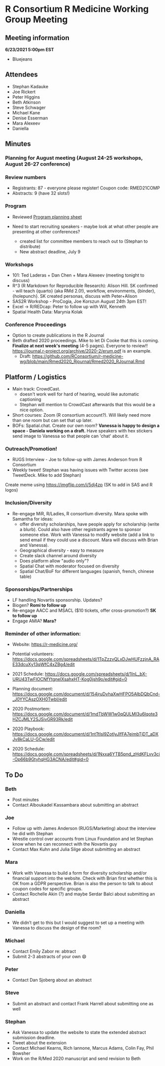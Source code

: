 # R Consortium R Medicine Working Group Meeting 

## Meeting information

**6/23/2021 5:00pm EST**

* Bluejeans

## Attendees

* Stephan Kadauke
* Joe Rickert
* Peter Higgins
* Beth Atkinson
* Steve Schwager
* Michael Kane
* Denise Esserman
* Mara Alexeev
* Daniella

## Minutes

### Planning for August meeting (August 24-25 workshops, August 26-27 conference)

### Review numbers

* Registrants: 87 - everyone please register!  Coupon code: RMED21COMP
* Abstracts: 9 (have 32 slots!)

### Program

* Reviewed [Program planning sheet]( https://docs.google.com/spreadsheets/d/1InL_bX-URU43TwFIOCNfYtgnelXsahxHT-Kog0jsh9o/edit#gid=0)

* Need to start recruiting speakers - maybe look at what other people are presenting at other conferences?
  + created list for committee members to reach out to (Stephan to distribute)
  + New abstract deadline, July 9

### Workshops

* 101: Ted Laderas + Dan Chen + Mara Alexeev (meeting tonight to discuss) 
* R^3 (R Markdown for Reproducible Research): Alison Hill. SK confirmed - will teach {quarto} (aka RMd 2.0!), workflow, environments, {binder}, {holepunch}.  SK created personas, discuss with Peter+Alison
* SAS2R Workshop - ProCogia, Joe Korszun August 24th 3pm EST!
* Excel -> R/REDcap: Peter to follow up with Will, Kenneth
* Spatial Health Data: Marynia Kolak 

### Conference Proceedings

* Option to create publications in the R Journal
* Beth drafted 2020 proceedings. Mike to let Di Cooke that this is coming. **Finalize at next week's meeting** (4-5 pages).  Everyone to review!! https://journal.r-project.org/archive/2020-2/erum.pdf is an example.
  + Draft: https://github.com/RConsortium/r-medicine-wg/blob/main/Rmed2020_Rjournal/Rmed2020_RJournal.Rmd

## Platform / Logistics

* Main track: CrowdCast. 
  + doesn't work well for hard of hearing, would like automatic captioning
  + Stephan will mention to CrowdCast afterwards that this would be a nice option.
* Short courses: Zoom (R consortium account?). Will likely need more than one room but can set that up later.
* BOFs: Spatial.chat. Create our own room? **Vanessa is happy to design a space - Daniela working on a draft.**  Have speakers with hex stickers send image to Vanessa so that people can 'chat' about it. 

### Outreach/Promotion!

* RUGS Interview - Joe to follow-up with James Anderson from R Consortium
* Weekly tweet! Stephan was having issues with Twitter access (see TweetDeck.  Mike to add Stephan)

Create meme using https://imgflip.com/i/5dj4zp (SK to add in SAS and R logos)

### Inclusion/Diversity

* Re-engage MiR, R/Ladies, R consortium diversity. Mara spoke with  
  Samantha for ideas: 
    + offer diversity scholarships, have people apply for scholarship (write a blurb).  Could also have other registrants agree to sponsor someone else. Work with Vanessa to modify website (add a link to send email if they could use a discount.  Mara will discuss with Brian and Vanessa).
    + Geographical diversity - easy to measure
    + Create slack channel around diversity
    + Does platform allow "audio only"?
    + Spatial Chat with moderator focused on diversity
    + Spatial Chat/BoF for different languages (spanish, french, chinese table)
    
### Sponsorships/Partnerships

* LF handling Novartis sponsorship. Updates?
* Biogen? **Romi to follow up**
* Re-engage AACC and MSACL ($10 tickets, offer cross-promotion?) **SK to follow up**
* Engage AMIA? **Mara?**


### Reminder of other information: 

* Website: https://r-medicine.org/

* Potential volunteers:
https://docs.google.com/spreadsheets/d/1TpZzzvQLxDJwHUFzzjnA_RAE33dcuXy13qWfC4xZBg4/edit

* 2021 Schedule: https://docs.google.com/spreadsheets/d/1InL_bX-URU43TwFIOCNfYtgnelXsahxHT-Kog0jsh9o/edit#gid=0

* Planning document: https://docs.google.com/document/d/154jruDvhaXwHFPO5AIbDQbCnd-_J0YYCAszOXH0TwbI/edit 

* 2020 Postmortem: https://docs.google.com/document/d/1mdTbWW1w0qQULMI3u6Iqote3HZCJMLY2SJSivGR93Rk/edit

* 2020 Playbook: https://docs.google.com/document/d/1ntTtIsl9ZotIyJlfFA7eimbTjDT_aDXJv8kCaLU-GCw/edit

* 2020 Schedule: https://docs.google.com/spreadsheets/d/1Nxxa6YTB5pnd_zHdKFLvv3ci-Op66b9GtyhqHG3ACNA/edit#gid=0

 
## To Do

### Beth
* Post minutes
* Contact Alboukadel Kassambara about submitting an abstract

### Joe
* Follow up with James Anderson (RUGS/Marketing) about the interview he did with Stephan
* Wrestle control over accounts from Linux Foundation and let Stephan know when he can reconnect with the Novartis guy
* Contact Max Kuhn and Julia Silge about submitting an abstract

### Mara
* Work with Vanessa to build a form for diversity scholarship and/or financial support into the website. Check with Brian first whether this is OK from a GDPR perspective. Brian is also the person to talk to about coupon codes for specific groups.
* Contact Rochelle Akin (?) and maybe Serdar Balci about submitting an abstract

### Daniella
* We didn’t get to this but I would suggest to set up a meeting with Vanessa to discuss the design of the room?

### Michael
* Contact Emily Zabor re: abtract
* Submit 2-3 abstracts of your own :smile:

### Peter
* Contact Dan Sjoberg about an abstract

### Steve
* Submit an abstract and contact Frank Harrell about submitting one as well

### Stephan
* Ask Vanessa to update the website to state the extended abstract submission deadline.
* Tweet about the extension
* Contact Michael Kearns, Rich Iannone, Marcus Adams, Colin Fay, Phil Bowsher
* Work on the R/Med 2020 manuscript and send revision to Beth


